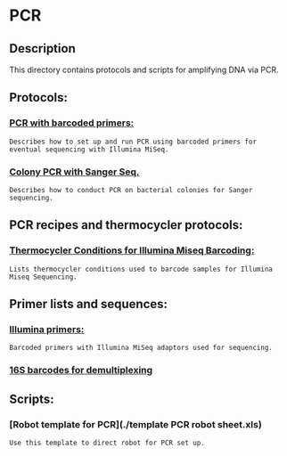 # PCR

## Description
This directory contains protocols and scripts for amplifying DNA via PCR.

## Protocols:
### [PCR with barcoded primers:](./PCR_with_barcoded_primers.md)
	Describes how to set up and run PCR using barcoded primers for eventual sequencing with Illumina MiSeq. 
### [Colony PCR with Sanger Seq.](./ColonyPCR_SangerSeq.md)
	Describes how to conduct PCR on bacterial colonies for Sanger sequencing.

## PCR recipes and thermocycler protocols:
### [Thermocycler Conditions for Illumina Miseq Barcoding:](./thermocycler-barcoding-protocol.md)
	Lists thermocycler conditions used to barcode samples for Illumina Miseq Sequencing.

## Primer lists and sequences:
### [Illumina primers:](./Illumina_primer_list.md)
	Barcoded primers with Illumina MiSeq adaptors used for sequencing.
### [16S barcodes for demultiplexing](./16S_primer_barcodes_for_demultiplexing.xlsx)

## Scripts:
### [Robot template for PCR](./template PCR robot sheet.xls)
	Use this template to direct robot for PCR set up.
	
